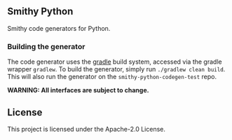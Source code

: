 ## Smithy Python

Smithy code generators for Python.

### Building the generator

The code generator uses the [gradle](https://gradle.org) build system, accessed
via the gradle wrapper `gradlew`. To build the generator, simply run
`./gradlew clean build`. This will also run the generator on the
`smithy-python-codegen-test` repo.

**WARNING: All interfaces are subject to change.**

## License

This project is licensed under the Apache-2.0 License.
